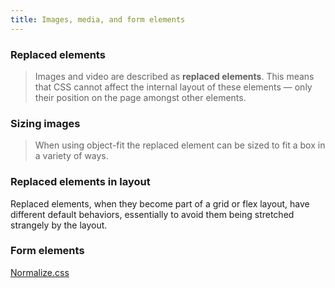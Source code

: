 ```yaml
---
title: Images, media, and form elements
---
```


### Replaced elements

> Images and video are described as **replaced elements**. This means that CSS cannot affect the
> internal layout of these elements — only their position on the page amongst other elements.

### Sizing images

> When using object-fit the replaced element can be sized to fit a box in a variety of ways.

### Replaced elements in layout

Replaced elements, when they become part of a grid or flex layout, have different default behaviors,
essentially to avoid them being stretched strangely by the layout.

### Form elements

[Normalize.css](https://necolas.github.io/normalize.css/)

